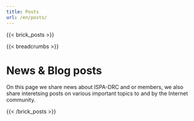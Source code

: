 ```yaml
---
title: Posts
url: /en/posts/
---
```

{{< brick_posts >}}

{{< breadcrumbs >}}

# News & Blog posts

On this page we share news about ISPA-DRC and or members, we also share interetsing posts on various important topics to and by the Internet community.

{{< /brick_posts >}}